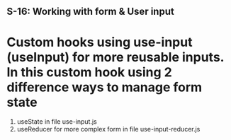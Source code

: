 ## S-16: Working with form & User input

# Custom hooks using use-input (useInput) for more reusable inputs. In this custom hook using 2 difference ways to manage form state

1. useState in file use-input.js
2. useReducer for more complex form in file use-input-reducer.js
